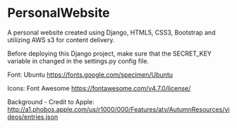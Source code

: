 # PersonalWebsite
A personal website created using Django, HTML5, CSS3, Bootstrap and utilizing AWS s3 for content delivery.

Before deploying this Django project, make sure that the SECRET_KEY variable in changed in the settings.py config file. 
 
  
  
  
  
  
  
  
  
  Font: Ubuntu
  https://fonts.google.com/specimen/Ubuntu
  
  Icons: Font Awesome
  https://fontawesome.com/v4.7.0/license/
  
  Background - Credit to Apple:
  http://a1.phobos.apple.com/us/r1000/000/Features/atv/AutumnResources/videos/entries.json
